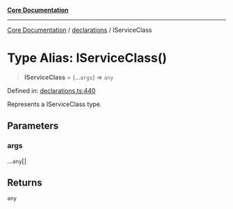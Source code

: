 [**Core Documentation**](../../README.md)

***

[Core Documentation](../../README.md) / [declarations](../README.md) / IServiceClass

# Type Alias: IServiceClass()

> **IServiceClass** = (...`args`) => `any`

Defined in: [declarations.ts:440](https://github.com/stonemjs/core/blob/e2fddc9518734748c09a72d4b4064dd1d4c1288c/src/declarations.ts#L440)

Represents a IServiceClass type.

## Parameters

### args

...`any`[]

## Returns

`any`
